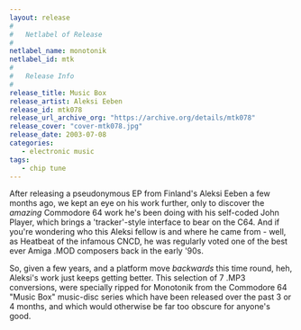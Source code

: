 ```yaml
---
layout: release
#
#   Netlabel of Release
#
netlabel_name: monotonik
netlabel_id: mtk
#
#   Release Info
#
release_title: Music Box
release_artist: Aleksi Eeben
release_id: mtk078
release_url_archive_org: "https://archive.org/details/mtk078"
release_cover: "cover-mtk078.jpg"
release_date: 2003-07-08
categories:
   - electronic music
tags:
   - chip tune
---
```

After releasing a pseudonymous EP from Finland's Aleksi Eeben a few months ago, we kept an eye on his work further, only to discover the _amazing_ Commodore 64 work he's been doing with his self-coded John Player, which brings a 'tracker'-style interface to bear on the C64. And if you're wondering who this Aleksi fellow is and where he came from - well, as Heatbeat of the infamous CNCD, he was regularly voted one of the best ever Amiga .MOD composers back in the early '90s.

So, given a few years, and a platform move _backwards_ this time round, heh, Aleksi's work just keeps getting better. This selection of 7 .MP3 conversions, were specially ripped for Monotonik from the Commodore 64 "Music Box" music-disc series which have been released over the past 3 or 4 months, and which would otherwise be far too obscure for anyone's good.


